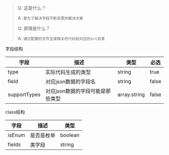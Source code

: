 > Q: 这是什么？
>
> A: `是为了解决字段不断变更的解决方案`
>
> Q: 原理是什么？
>
> A: `通过配置的文件生成相关的代码到对应的src目录`
>
>
>
字段结构

| 字段           | 描述                 | 类型           | 必选    |
|--------------|--------------------|--------------|-------|
| type         | 实际代码生成的类型          | string       | true  |
| field        | 对应json数据的字段名       | string       | false |
| supportTypes | 对应json数据的字段可能是那些类型 | array:string | false |

class结构

| 字段     | 描述    | 类型      |
|--------|-------|---------|
| isEnum | 是否是枚举 | boolean |
| fields | 类字段   | string  | 
